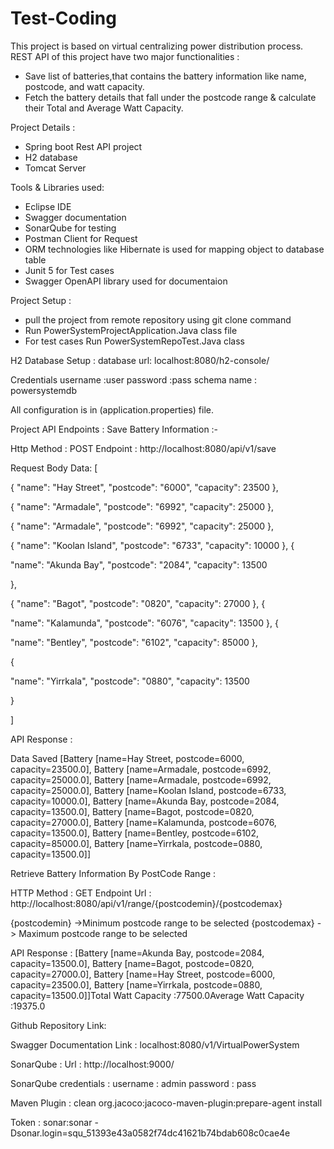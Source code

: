# Test-Coding

This project is based on virtual centralizing power distribution process.
REST API of this project have two major functionalities :

- Save list of batteries,that contains the battery information like name, postcode, and watt capacity.
- Fetch the battery details that fall under the postcode range & calculate their Total and Average Watt Capacity.

Project Details :
- Spring boot Rest API project
- H2 database
- Tomcat Server 


Tools & Libraries used:
- Eclipse IDE
- Swagger documentation
- SonarQube for testing 
- Postman Client for Request 
- ORM technologies like Hibernate is used for mapping object to database table
- Junit 5 for Test cases
- Swagger OpenAPI library used for documentaion

Project Setup :
- pull the project from remote repository using 
  git clone <url> command
- Run PowerSystemProjectApplication.Java class file
- For test cases Run PowerSystemRepoTest.Java class

H2 Database Setup :
database url: localhost:8080/h2-console/

Credentials
username :user
password :pass
schema name : powersystemdb

All configuration is in (application.properties) file.

Project API Endpoints :
Save Battery Information :-

Http Method : POST 
Endpoint    : http://localhost:8080/api/v1/save

Request Body Data:
[

{
"name": "Hay Street",
"postcode": "6000",
"capacity": 23500
},

{
"name": "Armadale",
"postcode": "6992",
"capacity": 25000
},



{
"name": "Armadale",
"postcode": "6992",
"capacity": 25000
},

{
"name": "Koolan Island",
"postcode": "6733",
"capacity": 10000
},
{

"name": "Akunda Bay",
"postcode": "2084",
"capacity": 13500

},

{
"name": "Bagot",
"postcode": "0820",
"capacity": 27000
},
{

"name": "Kalamunda",
"postcode": "6076",
"capacity": 13500
},
{

"name": "Bentley",
"postcode": "6102",
"capacity": 85000
},

{

"name": "Yirrkala",
"postcode": "0880",
"capacity": 13500

}

]


API Response :

Data Saved [Battery [name=Hay Street, postcode=6000, capacity=23500.0], Battery [name=Armadale, postcode=6992, capacity=25000.0], Battery [name=Armadale, postcode=6992, capacity=25000.0], Battery [name=Koolan Island, postcode=6733, capacity=10000.0], Battery [name=Akunda Bay, postcode=2084, capacity=13500.0], Battery [name=Bagot, postcode=0820, capacity=27000.0], Battery [name=Kalamunda, postcode=6076, capacity=13500.0], Battery [name=Bentley, postcode=6102, capacity=85000.0], Battery [name=Yirrkala, postcode=0880, capacity=13500.0]]



Retrieve Battery Information By PostCode Range :

HTTP Method  : GET
Endpoint Url : http://localhost:8080/api/v1/range/{postcodemin}/{postcodemax}

{postcodemin} ->Minimum postcode range to be selected
{postcodemax} -> Maximum postcode range to be selected


API Response :
[Battery [name=Akunda Bay, postcode=2084, capacity=13500.0], Battery [name=Bagot, postcode=0820, capacity=27000.0], Battery [name=Hay Street, postcode=6000, capacity=23500.0], Battery [name=Yirrkala, postcode=0880, capacity=13500.0]]Total Watt Capacity :77500.0Average Watt Capacity :19375.0



Github Repository Link:  


Swagger Documentation Link : localhost:8080/v1/VirtualPowerSystem


SonarQube :
Url : http://localhost:9000/

SonarQube credentials :
username : admin 
password : pass

Maven Plugin :
clean org.jacoco:jacoco-maven-plugin:prepare-agent install

Token :
sonar:sonar -Dsonar.login=squ_51393e43a0582f74dc41621b74bdab608c0cae4e
    

